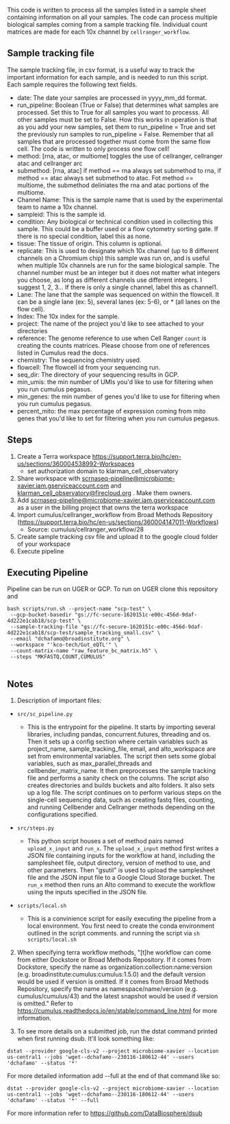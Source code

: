 

This code is written to process all the samples listed in a sample sheet containing information on all your samples. The code can process multiple biological samples coming from a sample tracking file. Individual count matrices are made for each 10x channel by `cellranger_workflow`.

## Sample tracking file

The sample tracking file, in csv format, is a useful way to track the important information for each sample, and is needed to run this script. Each sample requires the following text fields.
- date: The date your samples are processed in yyyy_mm_dd format.
- run_pipeline: Boolean (True or False) that determines what samples are processed. Set this to True for all samples you want to processs. All other samples must be set to False. How this works in operation is that as you add your new samples, set them to run_pipeline = True and set the previously run samples to run_pipeline = False. Remember that all samples that are processed together must come from the same flow cell. The code is written to only process one flow cell!
- method: [rna, atac, or multiome] toggles the use of cellranger, cellranger atac and cellranger arc
- submethod: [rna, atac] if method == rna always set submethod to rna, if method == atac always set submethod to atac. Fot method == multiome, the submethod deliniates the rna and atac portions of the multiome.
- Channel Name: This is the sample name that is used by the experimental team to name a 10x channel.
- sampleid: This is the sample id.
- condition: Any biological or technical condition used in collecting this sample. This could be a buffer used or a flow cytometry sorting gate. If there is no special condition, label this as none.
- tissue: The tissue of origin. This column is optional.
- replicate: This is used to designate which 10x channel (up to 8 different channels on a Chromium chip) this sample was run on, and is useful when multiple 10x channels are run for the same biological sample. The channel number must be an integer but it does not matter what integers you choose, as long as different channels use different integers. I suggest 1, 2, 3... If there is only a single channel, label this as channel1.
- Lane: The lane that the sample was sequenced on within the flowcell. It can be a single lane (ex: 5), several lanes (ex: 5-6), or * (all lanes on the flow cell).
- Index: The 10x index for the sample.
- project: The name of the project you'd like to see attached to your directories
- reference: The genome reference to use when Cell Ranger `count` is creating the counts matrices. Please choose from one of references listed in Cumulus read the docs.
- chemistry: The sequencing chemistry used.
- flowcell: The flowcell id from your sequencing run.
- seq_dir: The directory of your sequencing results in GCP.
- min_umis: the min number of UMIs you'd like to use for filtering when you run cumulus pegasus.
- min_genes: the min number of genes you'd like to use for filtering when you run cumulus pegasus.
- percent_mito: the max percentage of expression coming from mito genes that you'd like to set for filtering when you run cumulus pegasus.


## Steps
1. Create a Terra workspace https://support.terra.bio/hc/en-us/sections/360004538992-Workspaces
   - set authorization domain to klarman_cell_observatory
2. Share workspace with scrnaseq-pipeline@microbiome-xavier.iam.gserviceaccount.com and klarman_cell_observatory@firecloud.org . Make them owners.
3. Add scrnaseq-pipeline@microbiome-xavier.iam.gserviceaccount.com as a user in the billing project that owns the terra workspace
4. Import cumulus/cellranger_workflow from Broad Methods Repository (https://support.terra.bio/hc/en-us/sections/360004147011-Workflows)
   - Source: cumulus/cellranger_workflow/28
5. Create sample tracking csv file and upload it to the google cloud folder of your workspace
6. Execute pipeline 

## Executing Pipeline

Pipeline can be run on UGER or GCP. To run on UGER clone this repository and 

```commandline
bash scripts/run.sh --project-name "scp-test" \
 --gcp-bucket-basedir "gs://fc-secure-1620151c-e00c-456d-9daf-4d222e1cab18/scp-test" \
 --sample-tracking-file "gs://fc-secure-1620151c-e00c-456d-9daf-4d222e1cab18/scp-test/sample_tracking_small.csv" \
 --email "dchafamo@broadinstitute.org" \
 --workspace "'kco-tech/Gut_eQTL'" \
 --count-matrix-name "raw_feature_bc_matrix.h5" \
 --steps "MKFASTQ,COUNT,CUMULUS"
 
```

## Notes

1. Description of important files:

* `src/sc_pipeline.py`

   * This is the entrypoint for the pipeline. It starts by importing several libraries, including pandas, concurrent.futures, threading and os. Then it sets up a config section where certain variables such as project_name, sample_tracking_file, email, and alto_workspace are set from environmental variables. The script then sets some global variables, such as max_parallel_threads and cellbender_matrix_name. It then preprocesses the sample tracking file and performs a sanity check on the columns. The script also creates directories and builds buckets and alto folders. It also sets up a log file. The script continues on to perform various steps on the single-cell sequencing data, such as creating fastq files, counting, and running Cellbender and Cellranger methods depending on the configurations specified.

* `src/steps.py`

   * This python script houses a set of method pairs named `upload_x_input` and `run_x`. The `upload_x_input` method first writes a JSON file containing inputs for the workflow at hand, including the samplesheet file, output directory, version of method to use, and other parameters. Then "gsutil" is used to upload the samplesheet file and the JSON input file to a Google Cloud Storage bucket. The `run_x` method then runs an Alto command to execute the workflow using the inputs specified in the JSON file.


* `scripts/local.sh`

   * This is a convinience script for easily executing the pipeline from a local environment. You first need to create the conda environment outlined in the script comments.  and running the script via `sh scripts/local.sh`


2. When specifying terra workflow methods, "[t]he workflow can come from either Dockstore or Broad Methods Repository. If it comes from Dockstore, specify the name as organization:collection:name:version (e.g. broadinstitute:cumulus:cumulus:1.5.0) and the default version would be used if version is omitted. If it comes from Broad Methods Repository, specify the name as namespace/name/version (e.g. cumulus/cumulus/43) and the latest snapshot would be used if version is omitted." Refer to https://cumulus.readthedocs.io/en/stable/command_line.html for more information. 


3. To see more details on a submitted job, run the dstat command printed when first running dsub. It'll look something like:
```commandline
dstat --provider google-cls-v2 --project microbiome-xavier --location us-central1 --jobs 'wget--dchafamo--230116-180612-44' --users 'dchafamo' --status '*'
```
For more detailed information add --full at the end of that command like so:
```commandline
dstat --provider google-cls-v2 --project microbiome-xavier --location us-central1 --jobs 'wget--dchafamo--230116-180612-44' --users 'dchafamo' --status '*' --full
```
For more information refer to https://github.com/DataBiosphere/dsub 

